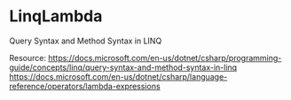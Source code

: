 # LinqLambda
Query Syntax and Method Syntax in LINQ

Resource: https://docs.microsoft.com/en-us/dotnet/csharp/programming-guide/concepts/linq/query-syntax-and-method-syntax-in-linq
https://docs.microsoft.com/en-us/dotnet/csharp/language-reference/operators/lambda-expressions
